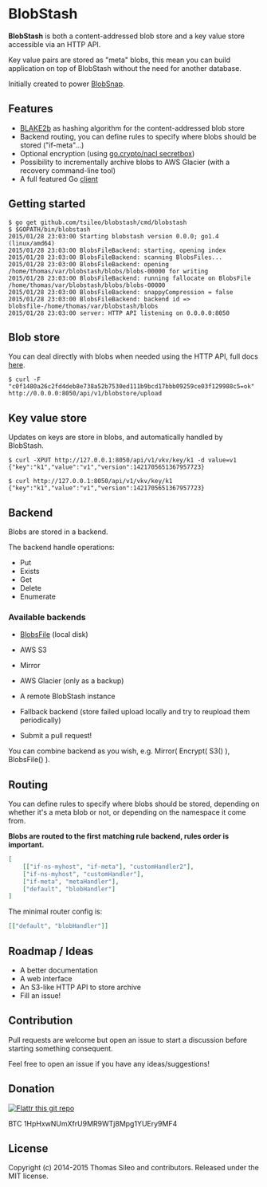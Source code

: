 BlobStash
=========

**BlobStash** is both a content-addressed blob store and a key value store accessible via an HTTP API.

Key value pairs are stored as "meta" blobs, this mean you can build application on top of BlobStash without the need for another database.

Initially created to power [BlobSnap](https://github.com/tsileo/blobsnap).

## Features

- [BLAKE2b](https://blake2.net) as hashing algorithm for the content-addressed blob store
- Backend routing, you can define rules to specify where blobs should be stored ("if-meta"...)
- Optional encryption (using [go.crypto/nacl secretbox](http://godoc.org/code.google.com/p/go.crypto/nacl))
- Possibility to incrementally archive blobs to AWS Glacier (with a recovery command-line tool)
- A full featured Go [client](http://godoc.org/github.com/tsileo/blobstash/client)

## Getting started

```console
$ go get github.com/tsileo/blobstash/cmd/blobstash
$ $GOPATH/bin/blobstash
2015/01/28 23:03:00 Starting blobstash version 0.0.0; go1.4 (linux/amd64)
2015/01/28 23:03:00 BlobsFileBackend: starting, opening index
2015/01/28 23:03:00 BlobsFileBackend: scanning BlobsFiles...
2015/01/28 23:03:00 BlobsFileBackend: opening /home/thomas/var/blobstash/blobs/blobs-00000 for writing
2015/01/28 23:03:00 BlobsFileBackend: running fallocate on BlobsFile /home/thomas/var/blobstash/blobs/blobs-00000
2015/01/28 23:03:00 BlobsFileBackend: snappyCompression = false
2015/01/28 23:03:00 BlobsFileBackend: backend id => blobsfile-/home/thomas/var/blobstash/blobs
2015/01/28 23:03:00 server: HTTP API listening on 0.0.0.0:8050
```

## Blob store

You can deal directly with blobs when needed using the HTTP API, full docs [here](docs/blobstore.md).

```console
$ curl -F "c0f1480a26c2fd4deb8e738a52b7530ed111b9bcd17bbb09259ce03f129988c5=ok" http://0.0.0.0:8050/api/v1/blobstore/upload
```

## Key value store

Updates on keys are store in blobs, and automatically handled by BlobStash.

```console
$ curl -XPUT http://127.0.0.1:8050/api/v1/vkv/key/k1 -d value=v1
{"key":"k1","value":"v1","version":1421705651367957723}
```

```console
$ curl http://127.0.0.1:8050/api/v1/vkv/key/k1            
{"key":"k1","value":"v1","version":1421705651367957723}
```

## Backend

Blobs are stored in a backend.

The backend handle operations:

- Put
- Exists
- Get
- Delete
- Enumerate

### Available backends

- [BlobsFile](docs/blobsfile.md) (local disk)
- AWS S3
- Mirror
- AWS Glacier (only as a backup)
- A remote BlobStash instance
- Fallback backend (store failed upload locally and try to reupload them periodically)

- Submit a pull request!

You can combine backend as you wish, e.g. Mirror( Encrypt( S3() ), BlobsFile() ).

## Routing

You can define rules to specify where blobs should be stored, depending on whether it's a meta blob or not, or depending on the namespace it come from.

**Blobs are routed to the first matching rule backend, rules order is important.**

```json
[
    [["if-ns-myhost", "if-meta"], "customHandler2"],
    ["if-ns-myhost", "customHandler"],
    ["if-meta", "metaHandler"],
    ["default", "blobHandler"]
]
```

The minimal router config is:

```json
[["default", "blobHandler"]]
```

## Roadmap / Ideas

- A better documentation
- A web interface
- An S3-like HTTP API to store archive
- Fill an issue!

## Contribution

Pull requests are welcome but open an issue to start a discussion before starting something consequent.

Feel free to open an issue if you have any ideas/suggestions!

## Donation

[![Flattr this git repo](http://api.flattr.com/button/flattr-badge-large.png)](https://flattr.com/submit/auto?user_id=tsileo&url=https%3A%2F%2Fgithub.com%2Ftsileo%2Fblobstash)

BTC 1HpHxwNUmXfrU9MR9WTj8Mpg1YUEry9MF4

## License

Copyright (c) 2014-2015 Thomas Sileo and contributors. Released under the MIT license.
